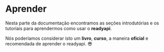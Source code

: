 # Aprender

Nesta parte da documentação encontramos as seções introdutórias e os tutoriais para aprendermos como usar o **readyapi**.

Nós poderíamos considerar isto um **livro**, **curso**, a maneira **oficial** e recomendada de aprender o readyapi. 😎
